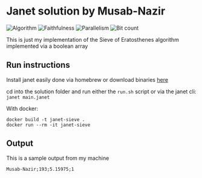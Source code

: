# Janet solution by Musab-Nazir
![Algorithm](https://img.shields.io/badge/Algorithm-base-green)
![Faithfulness](https://img.shields.io/badge/Faithful-yes-green)
![Parallelism](https://img.shields.io/badge/Parallel-no-green)
![Bit count](https://img.shields.io/badge/Bits-unknown-yellowgreen)

This is just my implementation of the Sieve of Eratosthenes algorithm implemented via a boolean array

## Run instructions

Install janet easily done via homebrew or download binaries [here](https://github.com/janet-lang/janet/releases)

cd into the solution folder and run either the `run.sh` script or via the janet cli: `janet main.janet`

With docker:
```
docker build -t janet-sieve .
docker run --rm -it janet-sieve
```

## Output
This is a sample output from my machine
```
Musab-Nazir;193;5.15975;1

```
